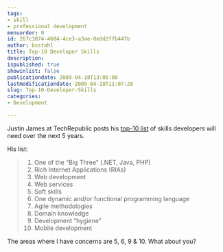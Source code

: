```yaml
---
tags:
- skill
- professional development
menuorder: 0
id: 267c3074-4604-4ce3-a3ae-8edd2ffb44fb
author: bsstahl
title: Top-10 Developer Skills
description: 
ispublished: true
showinlist: false
publicationdate: 2009-04-18T13:05:00
lastmodificationdate: 2009-04-18T11:07:28
slug: Top-10-Developer-Skills
categories:
- Development

---
```


Justin James at TechRepublic posts his [top-10 list](https://web.archive.org/web/20090426193831/http://blogs.techrepublic.com.com/10things/?p=643) of skills developers will need over the next 5 years.

His list:


> 1. One of the “Big Three” (.NET, Java, PHP)
> 2. Rich Internet Applications (RIAs)
> 3. Web development
> 4. Web services
> 5. Soft skills
> 6. One dynamic and/or functional programming language
> 7. Agile methodologies
> 8. Domain knowledge
> 9. Development “hygiene”
> 10. Mobile development




The areas where I have concerns are 5, 6, 9 & 10. What about you?

